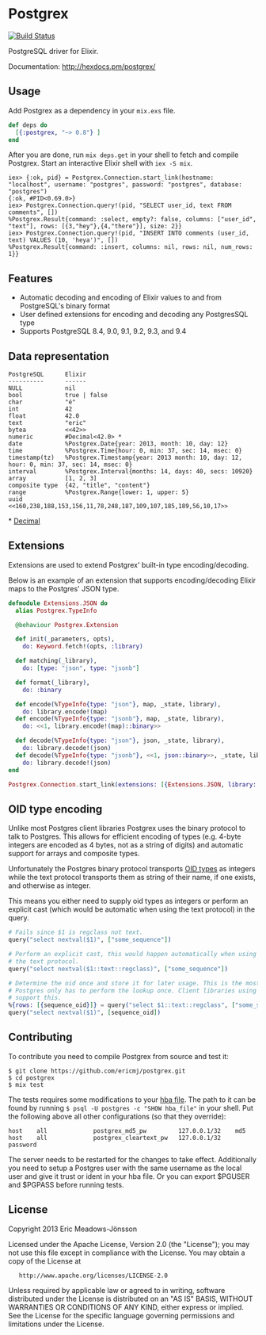 # Postgrex

[![Build Status](https://travis-ci.org/ericmj/postgrex.svg?branch=master)](https://travis-ci.org/ericmj/postgrex)

PostgreSQL driver for Elixir.

Documentation: http://hexdocs.pm/postgrex/

## Usage

Add Postgrex as a dependency in your `mix.exs` file.

```elixir
def deps do
  [{:postgrex, "~> 0.8"} ]
end
```

After you are done, run `mix deps.get` in your shell to fetch and compile Postgrex. Start an interactive Elixir shell with `iex -S mix`.

```iex
iex> {:ok, pid} = Postgrex.Connection.start_link(hostname: "localhost", username: "postgres", password: "postgres", database: "postgres")
{:ok, #PID<0.69.0>}
iex> Postgrex.Connection.query!(pid, "SELECT user_id, text FROM comments", [])
%Postgrex.Result{command: :select, empty?: false, columns: ["user_id", "text"], rows: [{3,"hey"},{4,"there"}], size: 2}}
iex> Postgrex.Connection.query!(pid, "INSERT INTO comments (user_id, text) VALUES (10, 'heya')", [])
%Postgrex.Result{command: :insert, columns: nil, rows: nil, num_rows: 1}}

```

## Features

  * Automatic decoding and encoding of Elixir values to and from PostgreSQL's binary format
  * User defined extensions for encoding and decoding any PostgresSQL type
  * Supports PostgreSQL 8.4, 9.0, 9.1, 9.2, 9.3, and 9.4

## Data representation

    PostgreSQL      Elixir
    ----------      ------
    NULL            nil
    bool            true | false
    char            "é"
    int             42
    float           42.0
    text            "eric"
    bytea           <<42>>
    numeric         #Decimal<42.0> *
    date            %Postgrex.Date{year: 2013, month: 10, day: 12}
    time            %Postgrex.Time{hour: 0, min: 37, sec: 14, msec: 0}
    timestamp(tz)   %Postgrex.Timestamp{year: 2013 month: 10, day: 12, hour: 0, min: 37, sec: 14, msec: 0}
    interval        %Postgrex.Interval{months: 14, days: 40, secs: 10920}
    array           [1, 2, 3]
    composite type  {42, "title", "content"}
    range           %Postgrex.Range{lower: 1, upper: 5}
    uuid            <<160,238,188,153,156,11,78,248,187,109,107,185,189,56,10,17>>

\* [Decimal](http://github.com/ericmj/decimal)

## Extensions

Extensions are used to extend Postgrex' built-in type encoding/decoding.

Below is an example of an extension that supports encoding/decoding Elixir maps
to the Postgres' JSON type.

```elixir
defmodule Extensions.JSON do
  alias Postgrex.TypeInfo

  @behaviour Postgrex.Extension

  def init(_parameters, opts),
    do: Keyword.fetch!(opts, :library)

  def matching(_library),
    do: [type: "json", type: "jsonb"]

  def format(_library),
    do: :binary

  def encode(%TypeInfo{type: "json"}, map, _state, library),
    do: library.encode!(map)
  def encode(%TypeInfo{type: "jsonb"}, map, _state, library),
    do: <<1, library.encode!(map)::binary>>

  def decode(%TypeInfo{type: "json"}, json, _state, library),
    do: library.decode!(json)
  def decode(%TypeInfo{type: "jsonb"}, <<1, json::binary>>, _state, library),
    do: library.decode!(json)
end

Postgrex.Connection.start_link(extensions: [{Extensions.JSON, library: Poison}], ...)
```

## OID type encoding

Unlike most Postgres client libraries Postgrex uses the binary protocol to talk to Postgres. This
allows for efficient encoding of types (e.g. 4-byte integers are encoded as 4 bytes, not as a string
of digits) and automatic support for arrays and composite types.

Unfortunately the Postgres binary protocol transports [OID types](http://www.postgresql.org/docs/current/static/datatype-oid.html#DATATYPE-OID-TABLE)
as integers while the text protocol transports them as string of their name, if one exists, and otherwise as integer.

This means you either need to supply oid types as integers or perform an explicit cast (which would
be automatic when using the text protocol) in the query.

```elixir
# Fails since $1 is regclass not text.
query("select nextval($1)", ["some_sequence"])

# Perform an explicit cast, this would happen automatically when using a client library that uses
# the text protocol.
query("select nextval($1::text::regclass)", ["some_sequence"])

# Determine the oid once and store it for later usage. This is the most efficient way, since
# Postgres only has to perform the lookup once. Client libraries using the text protocol do not
# support this.
%{rows: [{sequence_oid}]} = query("select $1::text::regclass", ["some_sequence"])
query("select nextval($1)", [sequence_oid])
```

## Contributing

To contribute you need to compile Postgrex from source and test it:

```
$ git clone https://github.com/ericmj/postgrex.git
$ cd postgrex
$ mix test
```

The tests requires some modifications to your [hba file](http://www.postgresql.org/docs/9.3/static/auth-pg-hba-conf.html). The path to it can be found by running `$ psql -U postgres -c "SHOW hba_file"` in your shell. Put the following above all other configurations (so that they override):

```
host    all             postgrex_md5_pw         127.0.0.1/32    md5
host    all             postgrex_cleartext_pw   127.0.0.1/32    password
```

The server needs to be restarted for the changes to take effect. Additionally you need to setup a Postgres user with the same username as the local user and give it trust or ident in your hba file. Or you can export $PGUSER and $PGPASS before running tests.

## License

   Copyright 2013 Eric Meadows-Jönsson

   Licensed under the Apache License, Version 2.0 (the "License");
   you may not use this file except in compliance with the License.
   You may obtain a copy of the License at

       http://www.apache.org/licenses/LICENSE-2.0

   Unless required by applicable law or agreed to in writing, software
   distributed under the License is distributed on an "AS IS" BASIS,
   WITHOUT WARRANTIES OR CONDITIONS OF ANY KIND, either express or implied.
   See the License for the specific language governing permissions and
   limitations under the License.

